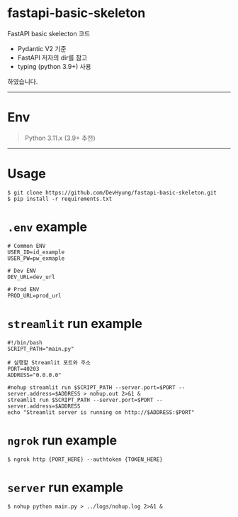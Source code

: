 # fastapi-basic-skeleton
FastAPI basic skelecton 코드 <br>
- Pydantic V2 기준
- FastAPI 저자의 dir를 참고
- typing (python 3.9+) 사용

 
하였습니다.

---
# Env
> Python 3.11.x (3.9+ 추천)
---
# Usage 
```shell
$ git clone https://github.com/DevHyung/fastapi-basic-skeleton.git
$ pip install -r requirements.txt
```

# `.env` example
```
# Common ENV 
USER_ID=id_example
USER_PW=pw_exmaple

# Dev ENV 
DEV_URL=dev_url

# Prod ENV
PROD_URL=prod_url
```

# `streamlit` run example
```shell
#!/bin/bash
SCRIPT_PATH="main.py"

# 실행할 Streamlit 포트와 주소
PORT=40203
ADDRESS="0.0.0.0"

#nohup streamlit run $SCRIPT_PATH --server.port=$PORT --server.address=$ADDRESS > nohup.out 2>&1 &
streamlit run $SCRIPT_PATH --server.port=$PORT --server.address=$ADDRESS
echo "Streamlit server is running on http://$ADDRESS:$PORT"
```

# `ngrok` run example
```shell
$ ngrok http {PORT_HERE} --authtoken {TOKEN_HERE}
```

# `server` run example
```shell
$ nohup python main.py > ../logs/nohup.log 2>&1 &
```
